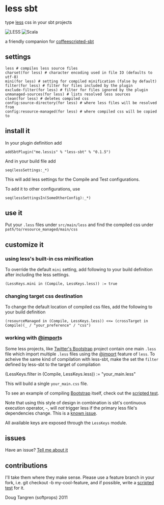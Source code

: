 # less sbt

type [less](http://lesscss.org/) css in your sbt projects

![LESS](http://lesscss.org/images/logo.png) ![Scala](https://github.com/downloads/softprops/coffeescripted-sbt/scala_logo.png)

a friendly companion for [coffeescripted-sbt](https://github.com/softprops/coffeescripted-sbt#readme)

## settings

    less # compiles less source files
    charset(for less) # character encoding used in file IO (defaults to utf-8)
    mini(for less) # setting for compiled minification (false by default)
    filter(for less) # filter for files included by the plugin
    exclude-filter(for less) # filter for files ignored by the plugin
    unmanaged-sources(for less) # lists resolved less sources
    clean(for less) # deletes compiled css
    config:source-directory(for less) # where less files will be resolved from
    config:resource-managed(for less) # where compiled css will be copied to
    
## install it

In your plugin definition add
    
    addSbtPlugin("me.lessis" % "less-sbt" % "0.1.5")
    
And in your build file add

    seq(lessSettings:_*)
    
This will add less settings for the Compile and Test configurations.

To add it to other configurations, use

    seq(lessSettingsIn(SomeOtherConfig):_*)

## use it

Put your `.less` files under `src/main/less` and find the compiled css under `path/to/resource_managed/main/css`

## customize it

### using less's built-in css minification

To override the default `mini` setting, add following to your build definition after including the less settings.

    (LessKeys.mini in (Compile, LessKeys.less)) := true

### changing target css destination

To change the default location of compiled css files, add the following to your build definition

    (resourceManaged in (Compile, LessKeys.less)) <<= (crossTarget in Compile)(_ / "your_preference" / "css")

### working with [@import](http://lesscss.org/#-importing)s

Some less projects, like [Twitter's Bootstrap][bootstrap] project contain one main `.less` file which import multiple `.less` files using the [@import](http://lesscss.org/#-importing) feature of `less`. To acheive the same kind of compilation with less-sbt, make the set the `filter` defined by less-sbt to the target of compilation

   (LessKeys.filter in (Compile, LessKeys.less)) := "your_main.less"

This will build a single `your_main.css` file.

To see an example of compiling [Bootstrap][bootstrap] itself, check out the [scripted test](https://github.com/softprops/less-sbt/tree/master/src/sbt-test/less-sbt/bootstrap).

Note that using this style of design in combination is sbt's continuous execution operator, `~`, will _not_ trigger less if the primary less file's dependencies change. This is a [known issue](https://github.com/softprops/less-sbt/issues/6).
   
All available keys are exposed through the `LessKeys` module.

## issues 

Have an issue? [Tell me about it](https://github.com/softprops/less-sbt/issues)

## contributions

I'll take them where they make sense. Please use a feature branch in your fork, i.e. git checkout -b my-cool-feature, and if possible, write a [scripted test](http://eed3si9n.com/testing-sbt-plugins) for it.

Doug Tangren (softprops) 2011

[bootstrap]: http://twitter.github.com/bootstrap/
